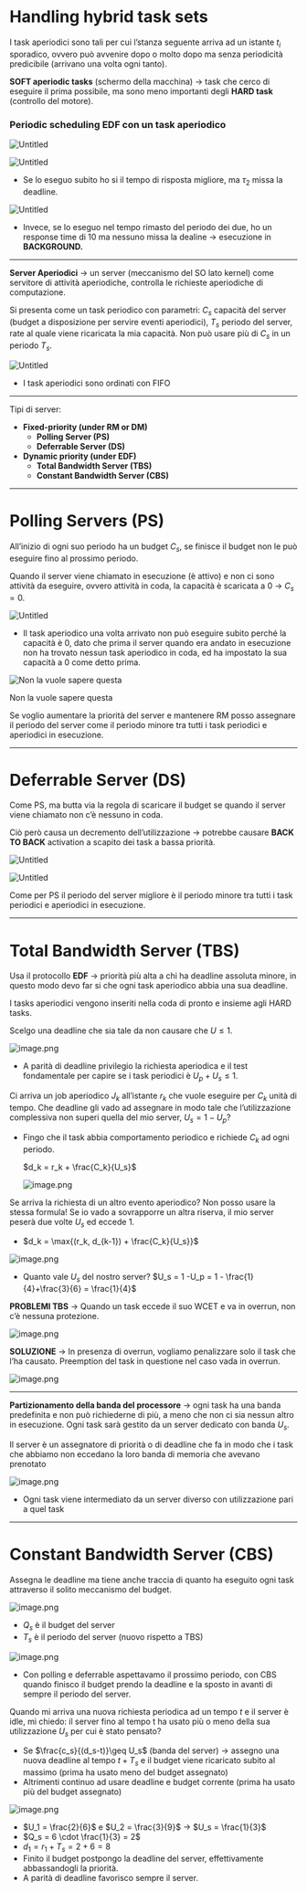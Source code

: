 # Handling hybrid task sets

I task aperiodici sono tali per cui l’stanza seguente arriva ad un istante $t_i$ sporadico, ovvero può avvenire dopo o molto dopo ma senza periodicità predicibile (arrivano una volta ogni tanto).

**SOFT aperiodic tasks** (schermo della macchina) → task che cerco di eseguire il prima possibile, ma sono meno importanti degli **HARD task** (controllo del motore).

### Periodic scheduling EDF con un task aperiodico

![Untitled](/images/Handling%20hybrid%20task%20sets/Untitled.png)

![Untitled](/images/Handling%20hybrid%20task%20sets/Untitled%201.png)

- Se lo eseguo subito ho si il tempo di risposta migliore, ma $\tau_2$ missa la deadline.

![Untitled](/images/Handling%20hybrid%20task%20sets/Untitled%202.png)

- Invece, se lo eseguo nel tempo rimasto del periodo dei due, ho un response time di 10 ma nessuno missa la dealine → esecuzione in **BACKGROUND.**

---

**Server Aperiodici** → un server (meccanismo del SO lato kernel) come servitore di attività aperiodiche, controlla le richieste aperiodiche di computazione.

Si presenta come un task periodico con parametri: $C_s$ capacità del server (budget a disposizione per servire eventi aperiodici), $T_s$ periodo del server, rate al quale viene ricaricata la mia capacità. Non può usare più di $C_s$ in un periodo $T_s$.

![Untitled](/images/Handling%20hybrid%20task%20sets/Untitled%203.png)

- I task aperiodici sono ordinati con FIFO

---

Tipi di server:

- **Fixed-priority (under RM or DM)**
    - **Polling Server (PS)**
    - **Deferrable Server (DS)**
- **Dynamic priority (under EDF)**
    - **Total Bandwidth Server (TBS)**
    - **Constant Bandwidth Server (CBS)**

---

# Polling Servers (PS)

All’inizio di ogni suo periodo ha un budget $C_s$, se finisce il budget non le può eseguire fino al prossimo periodo.

Quando il server viene chiamato in esecuzione (è attivo) e non ci sono attività da eseguire, ovvero attività in coda, la capacità è scaricata a 0 → $C_s = 0$.

![Untitled](/images/Handling%20hybrid%20task%20sets/Untitled%204.png)

- Il task aperiodico una volta arrivato non può eseguire subito perché la capacità è 0, dato che prima il server quando era andato in esecuzione non ha trovato nessun task aperiodico in coda, ed ha impostato la sua capacità a 0 come detto prima.

![Non la vuole sapere questa](/images/Handling%20hybrid%20task%20sets/Untitled%205.png)

Non la vuole sapere questa

Se voglio aumentare la priorità del server e mantenere RM posso assegnare il periodo del server come il periodo minore tra tutti i task periodici e aperiodici in esecuzione.

---

# Deferrable Server (DS)

Come PS, ma butta via la regola di scaricare il budget se quando il server viene chiamato non c’è nessuno in coda.

Ciò però causa un decremento dell’utilizzazione → potrebbe causare **BACK TO BACK** activation a scapito dei task a bassa priorità.

![Untitled](/images/Handling%20hybrid%20task%20sets/Untitled%206.png)

![Untitled](/images/Handling%20hybrid%20task%20sets/Untitled%207.png)

Come per PS il periodo del server migliore è il periodo minore tra tutti i task periodici e aperiodici in esecuzione.

---

# **Total Bandwidth Server (TBS)**

Usa il protocollo **EDF** → priorità più alta a chi ha deadline assoluta minore, in questo modo devo far si che ogni task aperiodico abbia una sua deadline.

I tasks aperiodici vengono inseriti nella coda di pronto e insieme agli HARD tasks.

Scelgo una deadline che sia tale da non causare che $U \leq 1$.

![image.png](/images/Handling%20hybrid%20task%20sets/image.png)

- A parità di deadline privilegio la richiesta aperiodica e il test fondamentale per capire se i task periodici è $U_p + U_s \leq 1$.

Ci arriva un job aperiodico $J_k$ all’istante $r_k$ che vuole eseguire per $C_k$ unità di tempo. Che deadline gli vado ad assegnare in modo tale che l’utilizzazione complessiva non superi quella del mio server, $U_s = 1-U_p$?

- Fingo che il task abbia comportamento periodico e richiede $C_k$ ad ogni periodo.
    
    $d_k = r_k + \frac{C_k}{U_s}$
    
    ![image.png](/images/Handling%20hybrid%20task%20sets/image%201.png)
    

Se arriva la richiesta di un altro evento aperiodico? Non posso usare la stessa formula! Se io vado a sovrapporre un altra riserva, il mio server peserà due volte $U_s$ ed eccede $1$.

- $d_k = \max{(r_k, d_{k-1}) + \frac{C_k}{U_s}}$

![image.png](/images/Handling%20hybrid%20task%20sets/image%202.png)

- Quanto vale $U_s$ del nostro server? $U_s = 1 -U_p = 1 - \frac{1}{4}+\frac{3}{6} = \frac{1}{4}$

**PROBLEMI TBS** → Quando un task eccede il suo WCET e va in overrun, non c’è nessuna protezione.

![image.png](/images/Handling%20hybrid%20task%20sets/image%203.png)

**SOLUZIONE** → In presenza di overrun, vogliamo penalizzare solo il task che l’ha causato. Preemption del task in questione nel caso vada in overrun.

![image.png](/images/Handling%20hybrid%20task%20sets/image%204.png)

---

**Partizionamento della banda del processore** → ogni task ha una banda predefinita e non può richiederne di più, a meno che non ci sia nessun altro in esecuzione. Ogni task sarà gestito da un server dedicato con banda $U_s$.

Il server è un assegnatore di priorità o di deadline che fa in modo che i task che abbiamo non eccedano la loro banda di memoria che avevano prenotato

![image.png](/images/Handling%20hybrid%20task%20sets/image%205.png)

- Ogni task viene intermediato da un server diverso con utilizzazione pari a quel task

---

# **Constant Bandwidth Server (CBS)**

Assegna le deadline ma tiene anche traccia di quanto ha eseguito ogni task attraverso il solito meccanismo del budget.

![image.png](/images/Handling%20hybrid%20task%20sets/image%206.png)

- $Q_s$ è il budget del server
- $T_s$ è il periodo del server (nuovo rispetto a TBS)

![image.png](/images/Handling%20hybrid%20task%20sets/image%207.png)

- Con polling e deferrable aspettavamo il prossimo periodo, con CBS quando finisco il budget prendo la deadline e la sposto in avanti di sempre il periodo del server.

Quando mi arriva una nuova richiesta periodica ad un tempo $t$ e il server è idle, mi chiedo: il server fino al tempo t ha usato più o meno della sua utilizzazione $U_s$ per cui è stato pensato?

- Se $\frac{c_s}{(d_s-t)}\geq U_s$ (banda del server) → assegno una nuova deadline al tempo $t + T_s$ e il budget viene ricaricato subito al massimo (prima ha usato meno del budget assegnato)
- Altrimenti continuo ad usare deadline e budget corrente (prima ha usato più del budget assegnato)

![image.png](/images/Handling%20hybrid%20task%20sets/image%208.png)

- $U_1 = \frac{2}{6}$ e $U_2 = \frac{3}{9}$ → $U_s = \frac{1}{3}$
- $Q_s = 6 \cdot \frac{1}{3} = 2$
- $d_1 = r_1 + T_s = 2 + 6 = 8$
- Finito il budget postpongo la deadline del server, effettivamente abbassandogli la priorità.
- A parità di deadline favorisco sempre il server.